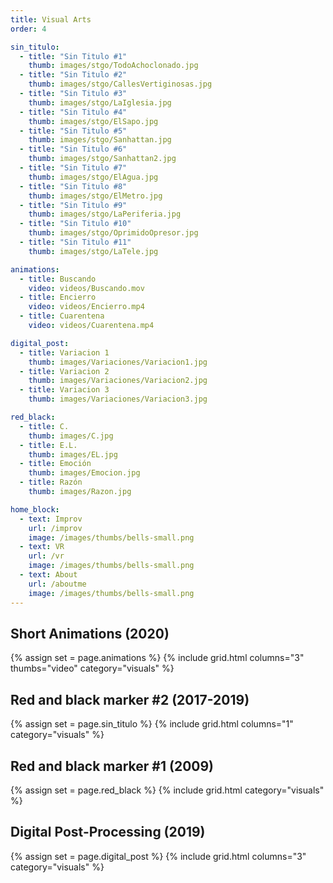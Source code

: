 ```yaml
---
title: Visual Arts
order: 4

sin_titulo:
  - title: "Sin Titulo #1"
    thumb: images/stgo/TodoAchoclonado.jpg
  - title: "Sin Titulo #2"
    thumb: images/stgo/CallesVertiginosas.jpg
  - title: "Sin Titulo #3"
    thumb: images/stgo/LaIglesia.jpg
  - title: "Sin Titulo #4"
    thumb: images/stgo/ElSapo.jpg
  - title: "Sin Titulo #5"
    thumb: images/stgo/Sanhattan.jpg
  - title: "Sin Titulo #6"
    thumb: images/stgo/Sanhattan2.jpg
  - title: "Sin Titulo #7"
    thumb: images/stgo/ElAgua.jpg
  - title: "Sin Titulo #8"
    thumb: images/stgo/ElMetro.jpg
  - title: "Sin Titulo #9"
    thumb: images/stgo/LaPeriferia.jpg
  - title: "Sin Titulo #10"
    thumb: images/stgo/OprimidoOpresor.jpg
  - title: "Sin Titulo #11"
    thumb: images/stgo/LaTele.jpg

animations:
  - title: Buscando
    video: videos/Buscando.mov
  - title: Encierro
    video: videos/Encierro.mp4
  - title: Cuarentena
    video: videos/Cuarentena.mp4

digital_post:
  - title: Variacion 1
    thumb: images/Variaciones/Variacion1.jpg
  - title: Variacion 2
    thumb: images/Variaciones/Variacion2.jpg
  - title: Variacion 3
    thumb: images/Variaciones/Variacion3.jpg

red_black:
  - title: C.
    thumb: images/C.jpg
  - title: E.L.
    thumb: images/EL.jpg
  - title: Emoción
    thumb: images/Emocion.jpg
  - title: Razón
    thumb: images/Razon.jpg

home_block:
  - text: Improv
    url: /improv
    image: /images/thumbs/bells-small.png
  - text: VR
    url: /vr
    image: /images/thumbs/bells-small.png
  - text: About
    url: /aboutme
    image: /images/thumbs/bells-small.png
---
```


## Short Animations (2020)

{% assign set = page.animations %}
{% include grid.html columns="3" thumbs="video" category="visuals" %}

## Red and black marker #2 (2017-2019)

{% assign set = page.sin_titulo %}
{% include grid.html columns="1" category="visuals" %}

## Red and black marker #1 (2009)

{% assign set = page.red_black %}
{% include grid.html category="visuals" %}

## Digital Post-Processing (2019)

{% assign set = page.digital_post %}
{% include grid.html columns="3" category="visuals" %}